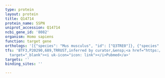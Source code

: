 ```yaml
---
type: protein
layout: protein
title: Q14714
protein_name: SSPN
uniprot_accession: Q14714
ncbi_gene_id: '8082'
organism: Homo sapiens
function: target gene
orthologs: '[{"species": "Mus musculus", "id": ["Q3TRE0"]}, {"species": "Rattus norvegicus", "id": ["D4ABT9"]}]'
tfs: 'BTF3,P20290,689,TRRUST,inferred by curator,&ensp;<a href="https://www.ncbi.nlm.nih.gov/pubmed/?term=17312387%5Buid%5D+OR+29087512%5Buid%5D"
  target="_blank"><i uk-icon="icon: link"></i>Pubmed</a>'
targets: ''
binding_sites: ''

---
```

